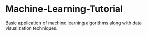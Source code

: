 # Machine-Learning-Tutorial
Basic application of machine learning algorithms along with data visualization techniques. 
